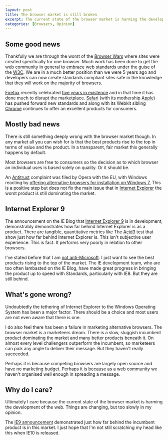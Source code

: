 ```yaml
--- 
layout: post
title: The browser market is still broken
excerpt: The current state of the browser market is harming the development of the web and things need to change
categories: [Browsers, Opinion]
---
```


## Some good news

Thankfully we are through the worst of the <a href="http://en.wikipedia.org/wiki/Browser_wars">Browser Wars</a> where sites were created specifically for one browser. Much work has been done to get the web community in general to embrace <a href="http://www.webstandards.org/">web standards</a> under the guise of the <a href="http://www.w3.org/">W3C</a>. We are in a much better position than we were 5 years ago and developers can now create standards compliant sites safe in the knowledge that they will work on the majority of browsers. 

<a href="http://www.mozilla.com/firefox/">Firefox</a> recently celebrated <a href="http://www.spreadfirefox.com/5years/en-US/">five years in existence</a> and in that time it has done much to disrupt the marketplace. <a href="http://www.apple.com/safari/">Safari</a> (with its mothership <a href="http://www.apple.com/">Apple</a>) has pushed forward new standards and along with its Webkit sibling <a href="http://www.google.com/chrome">Chrome</a> continues to offer an excellent products for consumers.

## Mostly bad news

There is still something deeply wrong with the browser market though. In any market all you can wish for is that the best products rise to the top in terms of value and the product. In a transparent, fair market this generally happens by default. 

Most browsers are free to consumers so the decision as to which browser an individual uses is based solely on quality. Or it should be. 

An <a href="http://www.opera.com/press/releases/2007/12/13/">Antitrust</a> complaint was filed by Opera with the EU, with Windows reacting by <a href="http://europa.eu/rapid/pressReleasesAction.do?reference=MEMO/09/272">offering alternative browsers for installation on Windows 7.</a> This is a positive step but does not fix the main issue that in <a href="http://www.microsoft.com/windows/Internet-explorer/default.aspx">Internet Explorer</a> the worst product is still dominating the market. 

## Internet Explorer 9

The announcement on the IE Blog that <a href="http://blogs.msdn.com/ie/archive/2009/11/18/an-early-look-at-ie9-for-developers.aspx">Internet Explorer 9</a> is in development, demonstrably demonstrates how far behind Internet Explorer is as a product. There are tangible, quantitative metrics like The <a href="http://acid3.acidtests.org/">Acid3</a> test that show just how far behind Internet Explorer is. This isn't subjective user experience. This is fact. It performs very poorly in relation to other browsers.

I've stated before that I am <a href="http://shapeshed.com/journal/educating_clients_about_browsers/">not anti-Microsoft</a>. I just want to see the best products rising to the top of the market. The IE development team, who are too often lambasted on the IE Blog, have made great progress in bringing the product up to speed with Standards, particularly with IE8. But they are still behind. 

## What's gone wrong?

Undoubtedly the tethering of Internet Explorer to the Windows Operating System has been a major factor. There should be a choice and most users are not even aware that there is one.

I do also feel there has been a failure in marketing alternative browsers. The browser market is a marketeers dream. There is a slow, sluggish incumbent product dominating the market and many better products beneath it. On almost every level challengers outperform the incumbent, so marketeers can pick any angle to deliver their message. But they haven't really succeeded. 

Perhaps it is because competing browsers are largely open source and have no marketing budget. Perhaps it is because as a web community we haven't organised well enough in spreading a message. 

## Why do I care?

Ultimately I care because the current state of the browser market is harming the development of the web. Things are changing, but too slowly in my opinion. 

The <a href="http://blogs.msdn.com/ie/archive/2009/11/18/an-early-look-at-ie9-for-developers.aspx">IE9 announcement</a> demonstrated just how far behind the incumbent product is in this market. I just hope that I'm not still scratching my head like this when IE10 is released.  


